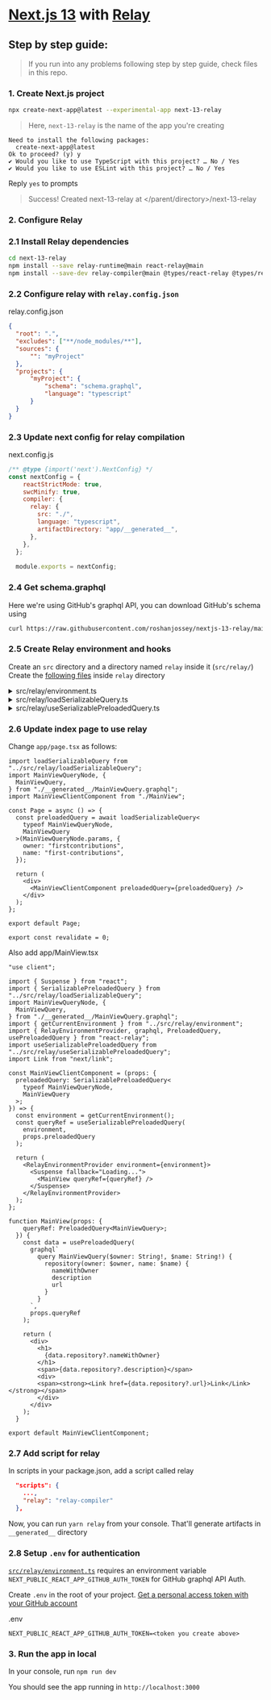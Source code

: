 # [Next.js 13](https://beta.nextjs.org/) with [Relay](https://relay.dev/)

## Step by step guide:
> If you run into any problems following step by step guide, check files in this repo.

### 1. Create Next.js project

```bash
npx create-next-app@latest --experimental-app next-13-relay
```

> Here, `next-13-relay` is the name of the app you're creating

```
Need to install the following packages:
  create-next-app@latest
Ok to proceed? (y) y
✔ Would you like to use TypeScript with this project? … No / Yes
✔ Would you like to use ESLint with this project? … No / Yes
```

Reply `yes` to prompts

> Success! Created next-13-relay at </parent/directory>/next-13-relay

### 2. Configure Relay

### 2.1 Install Relay dependencies

```bash
cd next-13-relay
npm install --save relay-runtime@main react-relay@main
npm install --save-dev relay-compiler@main @types/react-relay @types/relay-runtime
```

### 2.2 Configure relay with `relay.config.json`

relay.config.json
```json
{
  "root": ".",
  "excludes": ["**/node_modules/**"],
  "sources": {
      "": "myProject"
  },
  "projects": {
      "myProject": {
          "schema": "schema.graphql",
          "language": "typescript"
      }
  }
}
```

### 2.3 Update next config for relay compilation

next.config.js

```js
/** @type {import('next').NextConfig} */
const nextConfig = {
    reactStrictMode: true,
    swcMinify: true,
    compiler: {
      relay: {
        src: "./",
        language: "typescript",
        artifactDirectory: "app/__generated__",
      },
    },
  };
  
  module.exports = nextConfig;
```

### 2.4 Get schema.graphql

Here we're using GitHub's graphql API, you can download GitHub's schema using

```bash
curl https://raw.githubusercontent.com/roshanjossey/nextjs-13-relay/main/schema.graphql > schema.graphql
```

### 2.5 Create Relay environment and hooks

Create an `src` directory and a directory named `relay` inside it (`src/relay/`)
Create the [following files](https://github.com/Roshanjossey/nextjs-13-relay/tree/main/src/relay) inside `relay` directory

<details>
<summary>src/relay/environment.ts </summary>

```ts
import {
    Environment,
    Network,
    RecordSource,
    Store,
    RequestParameters,
    QueryResponseCache,
    Variables,
    GraphQLResponse,
    CacheConfig,
  } from "relay-runtime";
  
  const HTTP_ENDPOINT = "https://api.github.com/graphql";
  const IS_SERVER = typeof window === typeof undefined;
  const CACHE_TTL = 5 * 1000; // 5 seconds, to resolve preloaded results
  
  export async function networkFetch(
    request: RequestParameters,
    variables: Variables
  ): Promise<GraphQLResponse> {
    const token = process.env.NEXT_PUBLIC_REACT_APP_GITHUB_AUTH_TOKEN;
    if (token == null || token === "") {
      throw new Error(
        "This app requires a GitHub authentication token to be configured. See readme.md for setup details."
      );
    }
  
    const resp = await fetch(HTTP_ENDPOINT, {
      method: "POST",
      headers: {
        Accept: "application/json",
        Authorization: `bearer ${token}`,
        "Content-Type": "application/json",
      },
      body: JSON.stringify({
        query: request.text,
        variables,
      }),
    });
    const json = await resp.json();
  
    // GraphQL returns exceptions (for example, a missing required variable) in the "errors"
    // property of the response. If any exceptions occurred when processing the request,
    // throw an error to indicate to the developer what went wrong.
    if (Array.isArray(json.errors)) {
      console.error(json.errors);
      throw new Error(
        `Error fetching GraphQL query '${
          request.name
        }' with variables '${JSON.stringify(variables)}': ${JSON.stringify(
          json.errors
        )}`
      );
    }
  
    return json;
  }
  
  export const responseCache: QueryResponseCache | null = IS_SERVER
    ? null
    : new QueryResponseCache({
        size: 100,
        ttl: CACHE_TTL,
      });
  
  function createNetwork() {
    async function fetchResponse(
      params: RequestParameters,
      variables: Variables,
      cacheConfig: CacheConfig
    ) {
      const isQuery = params.operationKind === "query";
      const cacheKey = params.id ?? params.cacheID;
      const forceFetch = cacheConfig && cacheConfig.force;
      if (responseCache != null && isQuery && !forceFetch) {
        const fromCache = responseCache.get(cacheKey, variables);
        if (fromCache != null) {
          return Promise.resolve(fromCache);
        }
      }
  
      return networkFetch(params, variables);
    }
  
    const network = Network.create(fetchResponse);
    return network;
  }
  
  function createEnvironment() {
    return new Environment({
      network: createNetwork(),
      store: new Store(RecordSource.create()),
      isServer: IS_SERVER,
    });
  }
  
  export const environment = createEnvironment();
  
  export function getCurrentEnvironment() {
    if (IS_SERVER) {
      return createEnvironment();
    }
  
    return environment;
  }
```

</details>

<details>
<summary>src/relay/loadSerializableQuery.ts </summary>

```ts
import {
    GraphQLResponse,
    OperationType,
    RequestParameters,
    VariablesOf,
  } from "relay-runtime";
  import { ConcreteRequest } from "relay-runtime/lib/util/RelayConcreteNode";
  import { networkFetch } from "./environment";
  
  export interface SerializablePreloadedQuery<
    TRequest extends ConcreteRequest,
    TQuery extends OperationType
  > {
    params: TRequest["params"];
    variables: VariablesOf<TQuery>;
    response: GraphQLResponse;
  }
  
  // Call into raw network fetch to get serializable GraphQL query response
  // This response will be sent to the client to "warm" the QueryResponseCache
  // to avoid the client fetches.
  export default async function loadSerializableQuery<
    TRequest extends ConcreteRequest,
    TQuery extends OperationType
  >(
    params: RequestParameters,
    variables: VariablesOf<TQuery>
  ): Promise<SerializablePreloadedQuery<TRequest, TQuery>> {
    const response = await networkFetch(params, variables);
    return {
      params,
      variables,
      response,
    };
  }
```
</details>
<details>
<summary> src/relay/useSerializablePreloadedQuery.ts</summary>

```ts
// Convert preloaded query object (with raw GraphQL Response) into
// Relay's PreloadedQuery.

import { useMemo } from "react";
import { PreloadedQuery, PreloadFetchPolicy } from "react-relay";
import { ConcreteRequest, IEnvironment, OperationType } from "relay-runtime";
import { responseCache } from "./environment";
import { SerializablePreloadedQuery } from "./loadSerializableQuery";

// This hook convert serializable preloaded query
// into Relay's PreloadedQuery object.
// It is also writes this serializable preloaded query
// into QueryResponseCache, so we the network layer
// can use these cache results when fetching data
// in `usePreloadedQuery`.
export default function useSerializablePreloadedQuery<
  TRequest extends ConcreteRequest,
  TQuery extends OperationType
>(
  environment: IEnvironment,
  preloadQuery: SerializablePreloadedQuery<TRequest, TQuery>,
  fetchPolicy: PreloadFetchPolicy = "store-or-network"
): PreloadedQuery<TQuery> {
  useMemo(() => {
    writePreloadedQueryToCache(preloadQuery);
  }, [preloadQuery]);

  return {
    environment,
    fetchKey: preloadQuery.params.id ?? preloadQuery.params.cacheID,
    fetchPolicy,
    isDisposed: false,
    name: preloadQuery.params.name,
    kind: "PreloadedQuery",
    variables: preloadQuery.variables,
    dispose: () => {
      return;
    },
  };
}

function writePreloadedQueryToCache<
  TRequest extends ConcreteRequest,
  TQuery extends OperationType
>(preloadedQueryObject: SerializablePreloadedQuery<TRequest, TQuery>) {
  const cacheKey =
    preloadedQueryObject.params.id ?? preloadedQueryObject.params.cacheID;
  responseCache?.set(
    cacheKey,
    preloadedQueryObject.variables,
    preloadedQueryObject.response
  );
}
```
</details>


### 2.6 Update index page to use relay
Change `app/page.tsx` as follows:

```tsx
import loadSerializableQuery from "../src/relay/loadSerializableQuery";
import MainViewQueryNode, {
  MainViewQuery,
} from "./__generated__/MainViewQuery.graphql";
import MainViewClientComponent from "./MainView";

const Page = async () => {
  const preloadedQuery = await loadSerializableQuery<
    typeof MainViewQueryNode,
    MainViewQuery
  >(MainViewQueryNode.params, {
    owner: "firstcontributions",
    name: "first-contributions",
  });

  return (
    <div>
      <MainViewClientComponent preloadedQuery={preloadedQuery} />
    </div>
  );
};

export default Page;

export const revalidate = 0;
```

Also add
app/MainView.tsx 

```tsx
"use client";

import { Suspense } from "react";
import { SerializablePreloadedQuery } from "../src/relay/loadSerializableQuery";
import MainViewQueryNode, {
  MainViewQuery,
} from "./__generated__/MainViewQuery.graphql";
import { getCurrentEnvironment } from "../src/relay/environment";
import { RelayEnvironmentProvider, graphql, PreloadedQuery, usePreloadedQuery } from "react-relay";
import useSerializablePreloadedQuery from "../src/relay/useSerializablePreloadedQuery";
import Link from "next/link";

const MainViewClientComponent = (props: {
  preloadedQuery: SerializablePreloadedQuery<
    typeof MainViewQueryNode,
    MainViewQuery
  >;
}) => {
  const environment = getCurrentEnvironment();
  const queryRef = useSerializablePreloadedQuery(
    environment,
    props.preloadedQuery
  );

  return (
    <RelayEnvironmentProvider environment={environment}>
      <Suspense fallback="Loading...">
        <MainView queryRef={queryRef} />
      </Suspense>
    </RelayEnvironmentProvider>
  );
};

function MainView(props: {
    queryRef: PreloadedQuery<MainViewQuery>;
  }) {
    const data = usePreloadedQuery(
      graphql`
        query MainViewQuery($owner: String!, $name: String!) {
          repository(owner: $owner, name: $name) {
            nameWithOwner
            description
            url
          }
        }
      `,
      props.queryRef
    );
  
    return (
      <div>
        <h1>
          {data.repository?.nameWithOwner}
        </h1>
        <span>{data.repository?.description}</span>
        <div>
        <span><strong><Link href={data.repository?.url}>Link</Link></strong></span>
        </div>
      </div>
    );
  }

export default MainViewClientComponent;
```


### 2.7 Add script for relay

In scripts in your package.json, add a script called relay

```json
  "scripts": {
    ...,
    "relay": "relay-compiler"
  },
```
Now, you can run `yarn relay` from your console. That'll generate artifacts in `__generated__` directory

### 2.8 Setup `.env` for authentication

[`src/relay/environment.ts`](https://github.com/Roshanjossey/nextjs-13-relay/blob/main/src/relay/environment.ts) requires an environment variable `NEXT_PUBLIC_REACT_APP_GITHUB_AUTH_TOKEN` for GitHub graphql API Auth.

Create `.env` in the root of your project. [Get a personal access token with your GitHub account ](https://docs.github.com/en/authentication/keeping-your-account-and-data-secure/creating-a-personal-access-token#creating-a-personal-access-token-classic)

.env
```env
NEXT_PUBLIC_REACT_APP_GITHUB_AUTH_TOKEN=<token you create above>
```

### 3. Run the app in local

In your console, run `npm run dev`

You should see the app running in `http://localhost:3000`